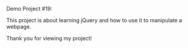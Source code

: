 Demo Project #19:

This project is about learning jQuery and how to use it to manipulate a webpage. 

Thank you for viewing my project!